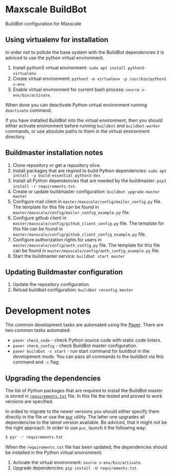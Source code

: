 # Maxscale BuildBot

BuildBot configuration for Maxscale

## Using virtualenv for installation

In order not to pollute the base system with the BuildBot dependencies it is adviced to use the python virtual environment.

1. Install python3 virtual environment: `sudo apt install python3-virtualenv`.
2. Create virtual environment: `python3 -m virtualenv -p /usr/bin/python3 v-env`.
3. Enable virtual environment for current bash process: `source v-env/bin/activate`.

When done you can deactivate Python virtual environment running `deactivate` command.

If you have installed BuildBot into the virtual environment, then you should either activate environment before running `buildbot` and `buildbot-worker` commands, or use absolute paths to them in the virtual environment directory.

## Buildmaster installation notes

1. Clone repository or get a repository slice.
2. Install packages that are reqired to build Python dependencies: `sudo apt install -y build-essential python3-dev`
2. Install all Python dependencies that are needed by the buildmaster: `pip3 install -r requirements.txt`.
3. Create or update buildmaster configuration: `buildbot upgrade-master master`
4. Configure mail client in `master/maxscale/config/mailer_config.py` file. The template for this file can be found in `master/maxscale/config/mailer_config_example.py` file.
5. Configure github client in `master/maxscale/config/github_client_config.py` file. The template for this file can be found in `master/maxscale/config/github_client_config_example.py` file.
6. Configure authorization rights for users in `master/maxscale/config/auth_config.py` file. The template for this file can be found in `master/maxscale/config/auth_config_example.py` file.
7. Start the buildmaster service: `buildbot start master`

## Updating Buildmaster configuration

1. Update the repository configuration.
2. Reload buildbot configuration: `buildbot reconfig master`

# Development notes

The common development tasks are automated using the [Paver](https://github.com/paver/paver). There are two common tasks automated:

* `paver check_code` - check Python source code with static code linters.
* `paver check_config` - check BuildBot master configuration.
* `paver buildbot -c start` - run start command for buildbot in the development mode. You can pass all commands to the buildbot via this command and `-c` flag.

## Upgrading the dependencies

The list of Python packages that are required to install the BuildBot master is stored in [`requirements.txt`](https://github.com/mariadb-corporation/maxscale-buildbot/blob/master/requirements.txt) file. In this file the tested and proved to work versions are specified.

In orded to migrate to the newer versions you should either specify them directly in the file or use the [pur](https://pypi.org/project/pur/) utility. The latter one upgrades all dependencise to the latest version available. Be adviced, that it might not be the right approach. In order to use `pur`, launch it the following way:

```bash
$ pyr -r requirements.txt
```

When the `requirements.txt` file has been updated, the dependencies should be installed in the Python virtual environment.

1. Activate the virtual environment: `source v-env/bin/activate`.
2. Upgrade dependencies: `pip install -U requirements.txt`.
